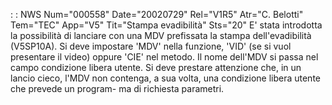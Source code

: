  :  : NWS Num="000558" Date="20020729" Rel="V1R5" Atr="C. Belotti" Tem="TEC" App="V5" Tit="Stampa evadibilità" Sts="20"
E' stata introdotta la possibilità di lanciare con una MDV prefissata la stampa dell'evadibilità (V5SP10A).
Si deve impostare 'MDV' nella funzione, 'VID' (se si vuol presentare il video) oppure 'CIE' nel metodo.
Il nome dell'MDV si passa nel campo condizione libera utente. Si deve prestare attenzione che, in un
lancio cieco, l'MDV non contenga, a sua volta, una condizione libera utente che prevede un program-
ma di richiesta parametri.
